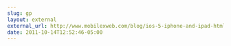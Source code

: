 ```yaml
---
slug: gp
layout: external
external_url: http://www.mobilexweb.com/blog/ios-5-iphone-and-ipad-html5
date: 2011-10-14T12:52:46-05:00
---
```

